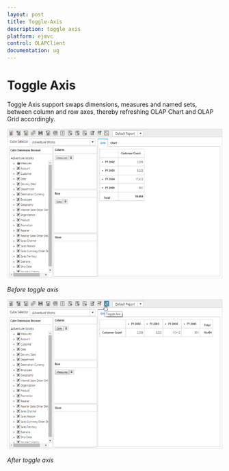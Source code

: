 ```yaml
---
layout: post
title: Toggle-Axis
description: toggle axis
platform: ejmvc
control: OLAPClient
documentation: ug
---
```


# Toggle Axis

Toggle Axis support swaps dimensions, measures and named sets, between column and row axes, thereby refreshing OLAP Chart and OLAP Grid accordingly.

![](Toggle-Axis_images/Toggle-Axis_images1.png)

_Before toggle axis_

![](Toggle-Axis_images/Toggle-Axis_images2.png)

_After toggle axis_

